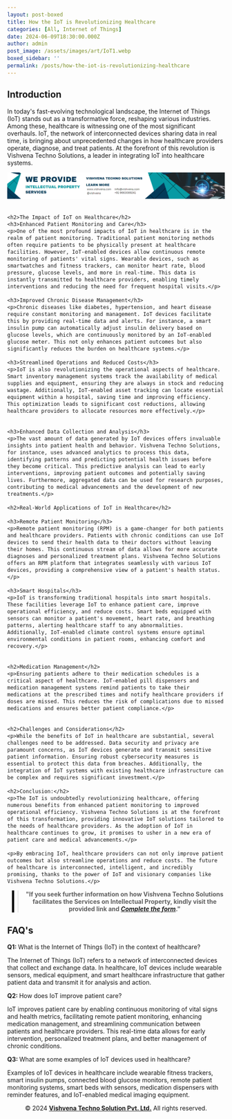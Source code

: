 ```yaml
---
layout: post-boxed
title: How the IoT is Revolutionizing Healthcare
categories: [All, Internet of Things]
date: 2024-06-09T18:30:00.000Z
author: admin
post_image: /assets/images/art/IoT1.webp
boxed_sidebar: ''
permalink: /posts/how-the-iot-is-revolutionizing-healthcare
---
```


<html lang="en">
<head>
    <meta charset="UTF-8">
    <meta name="viewport" content="width=device-width, initial-scale=1.0">
    <meta name="description" content="Discover how Vishvena Techno Solutions is revolutionizing healthcare with IoT, enhancing patient care and operational efficiency.">
    <title>How the IoT is Revolutionizing Healthcare</title>
</head>
<body>

<h2>Introduction</h2>
<p>In today's fast-evolving technological landscape, the Internet of Things (IoT) stands out as a transformative force, reshaping various industries. Among these, healthcare is witnessing one of the most significant overhauls. IoT, the network of interconnected devices sharing data in real time, is bringing about unprecedented changes in how healthcare providers operate, diagnose, and treat patients. At the forefront of this revolution is Vishvena Techno Solutions, a leader in integrating IoT into healthcare systems.</p>

<!-- Image Banner Ad -->

<a href="/contact">
    <img src="/assets/images/art/ip ads a.webp" alt="Advertisement for Vishvena Techno Solutions intellectual property services" style="max-width:100%; height:auto;">
</a>
<br><br>

<article>

```
<h2>The Impact of IoT on Healthcare</h2>
<h3>Enhanced Patient Monitoring and Care</h3>
<p>One of the most profound impacts of IoT in healthcare is in the realm of patient monitoring. Traditional patient monitoring methods often require patients to be physically present at healthcare facilities. However, IoT-enabled devices allow continuous remote monitoring of patients' vital signs. Wearable devices, such as smartwatches and fitness trackers, can monitor heart rate, blood pressure, glucose levels, and more in real-time. This data is instantly transmitted to healthcare providers, enabling timely interventions and reducing the need for frequent hospital visits.</p>

<h3>Improved Chronic Disease Management</h3>
<p>Chronic diseases like diabetes, hypertension, and heart disease require constant monitoring and management. IoT devices facilitate this by providing real-time data and alerts. For instance, a smart insulin pump can automatically adjust insulin delivery based on glucose levels, which are continuously monitored by an IoT-enabled glucose meter. This not only enhances patient outcomes but also significantly reduces the burden on healthcare systems.</p>

<h3>Streamlined Operations and Reduced Costs</h3>
<p>IoT is also revolutionizing the operational aspects of healthcare. Smart inventory management systems track the availability of medical supplies and equipment, ensuring they are always in stock and reducing wastage. Additionally, IoT-enabled asset tracking can locate essential equipment within a hospital, saving time and improving efficiency. This optimization leads to significant cost reductions, allowing healthcare providers to allocate resources more effectively.</p>


<h3>Enhanced Data Collection and Analysis</h3>
<p>The vast amount of data generated by IoT devices offers invaluable insights into patient health and behavior. Vishvena Techno Solutions, for instance, uses advanced analytics to process this data, identifying patterns and predicting potential health issues before they become critical. This predictive analysis can lead to early interventions, improving patient outcomes and potentially saving lives. Furthermore, aggregated data can be used for research purposes, contributing to medical advancements and the development of new treatments.</p>

<h2>Real-World Applications of IoT in Healthcare</h2>

<h3>Remote Patient Monitoring</h3>
<p>Remote patient monitoring (RPM) is a game-changer for both patients and healthcare providers. Patients with chronic conditions can use IoT devices to send their health data to their doctors without leaving their homes. This continuous stream of data allows for more accurate diagnoses and personalized treatment plans. Vishvena Techno Solutions offers an RPM platform that integrates seamlessly with various IoT devices, providing a comprehensive view of a patient's health status.</p>

<h3>Smart Hospitals</h3>
<p>IoT is transforming traditional hospitals into smart hospitals. These facilities leverage IoT to enhance patient care, improve operational efficiency, and reduce costs. Smart beds equipped with sensors can monitor a patient's movement, heart rate, and breathing patterns, alerting healthcare staff to any abnormalities. Additionally, IoT-enabled climate control systems ensure optimal environmental conditions in patient rooms, enhancing comfort and recovery.</p>


<h2>Medication Management</h2>
<p>Ensuring patients adhere to their medication schedules is a critical aspect of healthcare. IoT-enabled pill dispensers and medication management systems remind patients to take their medications at the prescribed times and notify healthcare providers if doses are missed. This reduces the risk of complications due to missed medications and ensures better patient compliance.</p>


<h2>Challenges and Considerations</h2>
<p>While the benefits of IoT in healthcare are substantial, several challenges need to be addressed. Data security and privacy are paramount concerns, as IoT devices generate and transmit sensitive patient information. Ensuring robust cybersecurity measures is essential to protect this data from breaches. Additionally, the integration of IoT systems with existing healthcare infrastructure can be complex and requires significant investment.</p>

<h2>Conclusion:</h2>
<p>The IoT is undoubtedly revolutionizing healthcare, offering numerous benefits from enhanced patient monitoring to improved operational efficiency. Vishvena Techno Solutions is at the forefront of this transformation, providing innovative IoT solutions tailored to the needs of healthcare providers. As the adoption of IoT in healthcare continues to grow, it promises to usher in a new era of patient care and medical advancements.</p>

<p>By embracing IoT, healthcare providers can not only improve patient outcomes but also streamline operations and reduce costs. The future of healthcare is interconnected, intelligent, and incredibly promising, thanks to the power of IoT and visionary companies like Vishvena Techno Solutions.</p>
```

<!-- Quote Ad with link -->

<center>
    <blockquote style="position:relative;">
        <p><b style="font-size:1em;">"If you seek further information on how Vishvena Techno Solutions facilitates the Services on Intellectual Property, kindly visit the provided link and <a href="/contact"><i>Complete the form</i></a>."</b></p>
        <div style="position:absolute; top:0; bottom:0; left:-15px; border-left:5px solid black;"></div>
    </blockquote>
</center>

<h2>FAQ's</h2>
<p><strong>Q1: </strong>What is the Internet of Things (IoT) in the context of healthcare?</p>
<p>The Internet of Things (IoT) refers to a network of interconnected devices that collect and exchange data. In healthcare, IoT devices include wearable sensors, medical equipment, and smart healthcare infrastructure that gather patient data and transmit it for analysis and action.</p>

<p><strong>Q2: </strong>How does IoT improve patient care?</p>
<p>IoT improves patient care by enabling continuous monitoring of vital signs and health metrics, facilitating remote patient monitoring, enhancing medication management, and streamlining communication between patients and healthcare providers. This real-time data allows for early intervention, personalized treatment plans, and better management of chronic conditions.</p>

<p><strong>Q3: </strong>What are some examples of IoT devices used in healthcare?</p>
<p>Examples of IoT devices in healthcare include wearable fitness trackers, smart insulin pumps, connected blood glucose monitors, remote patient monitoring systems, smart beds with sensors, medication dispensers with reminder features, and IoT-enabled medical imaging equipment.</p>

<footer>
    <center>
        <p>&copy; 2024 <a href="https://vishvena.com"><b>Vishvena Techno Solution Pvt. Ltd.</b></a> All rights reserved.</p>
    </center>
</footer>

</article>

</body>
</html>

